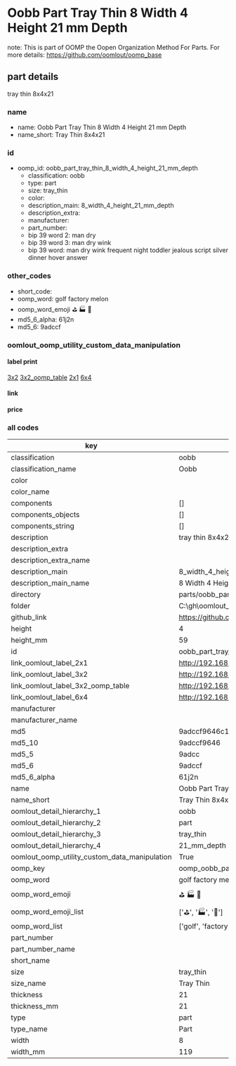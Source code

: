 # Oobb Part Tray Thin 8 Width 4 Height 21 mm Depth  

note: This is part of OOMP the Oopen Organization Method For Parts. For more details: https://github.com/oomlout/oomp_base

##  part details
  



tray thin 8x4x21



### name
* name: Oobb Part Tray Thin 8 Width 4 Height 21 mm Depth
* name_short: Tray Thin 8x4x21 
### id
* oomp_id: oobb_part_tray_thin_8_width_4_height_21_mm_depth
  * classification: oobb
  * type: part
  * size: tray_thin
  * color: 
  * description_main: 8_width_4_height_21_mm_depth
  * description_extra: 
  * manufacturer: 
  * part_number: 
  * bip 39 word 2: man dry
  * bip 39 word 3: man dry wink
  * bip 39 word: man dry wink frequent night toddler jealous script silver dinner hover answer

### other_codes
* short_code: 
* oomp_word: golf factory melon
* oomp_word_emoji :golf: :factory: :melon:
* md5_6_alpha: 61j2n
* md5_6: 9adccf






### oomlout_oomp_utility_custom_data_manipulation
#### label print
[3x2](http://192.168.1.245:1112/?label=oomp%2061j2n)
[3x2_oomp_table](http://192.168.1.108:1112/?label=oomp%2061j2n)
[2x1](http://192.168.1.242:1112/?label=oomp%2061j2n)
[6x4](http://192.168.1.55:1112/?label=oomp%2061j2n)    

#### link

                              

#### price







### all codes 
| key | value |  
| --- | --- |  
| classification | oobb |  
| classification_name | Oobb |  
| color |  |  
| color_name |  |  
| components | [] |  
| components_objects | [] |  
| components_string | [] |  
| description | tray thin 8x4x21 |  
| description_extra |  |  
| description_extra_name |  |  
| description_main | 8_width_4_height_21_mm_depth |  
| description_main_name | 8 Width 4 Height 21 mm Depth |  
| directory | parts/oobb_part_tray_thin_8_width_4_height_21_mm_depth |  
| folder | C:\gh\oomlout_oobb_version_4_generated_parts\things\oobb_part_tray_thin_8_width_4_height_21_mm_depth |  
| github_link | https://github.com/oomlout/oomlout_oomp_part_src/tree/main/parts/oobb_part_tray_thin_8_width_4_height_21_mm_depth |  
| height | 4 |  
| height_mm | 59 |  
| id | oobb_part_tray_thin_8_width_4_height_21_mm_depth |  
| link_oomlout_label_2x1 | http://192.168.1.242:1112/?label=oomp%2061j2n |  
| link_oomlout_label_3x2 | http://192.168.1.245:1112/?label=oomp%2061j2n |  
| link_oomlout_label_3x2_oomp_table | http://192.168.1.108:1112/?label=oomp%2061j2n |  
| link_oomlout_label_6x4 | http://192.168.1.55:1112/?label=oomp%2061j2n |  
| manufacturer |  |  
| manufacturer_name |  |  
| md5 | 9adccf9646c1aef38dcac5cbf790ec36 |  
| md5_10 | 9adccf9646 |  
| md5_5 | 9adcc |  
| md5_6 | 9adccf |  
| md5_6_alpha | 61j2n |  
| name | Oobb Part Tray Thin 8 Width 4 Height 21 mm Depth |  
| name_short | Tray Thin 8x4x21  |  
| oomlout_detail_hierarchy_1 | oobb |  
| oomlout_detail_hierarchy_2 | part |  
| oomlout_detail_hierarchy_3 | tray_thin |  
| oomlout_detail_hierarchy_4 | 21_mm_depth |  
| oomlout_oomp_utility_custom_data_manipulation | True |  
| oomp_key | oomp_oobb_part_tray_thin_8_width_4_height_21_mm_depth |  
| oomp_word | golf factory melon |  
| oomp_word_emoji | :golf: :factory: :melon: |  
| oomp_word_emoji_list | [':golf:', ':factory:', ':melon:'] |  
| oomp_word_list | ['golf', 'factory', 'melon'] |  
| part_number |  |  
| part_number_name |  |  
| short_name |  |  
| size | tray_thin |  
| size_name | Tray Thin |  
| thickness | 21 |  
| thickness_mm | 21 |  
| type | part |  
| type_name | Part |  
| width | 8 |  
| width_mm | 119 |  
